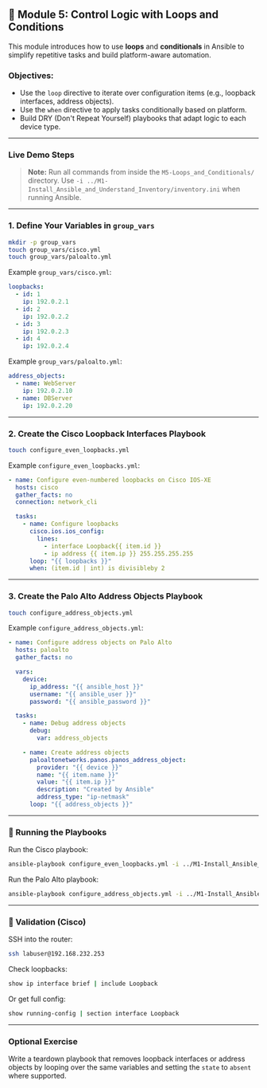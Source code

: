 ## 🔁 Module 5: Control Logic with Loops and Conditions

This module introduces how to use **loops** and **conditionals** in Ansible to simplify repetitive tasks and build platform-aware automation.

### Objectives:
- Use the `loop` directive to iterate over configuration items (e.g., loopback interfaces, address objects).
- Use the `when` directive to apply tasks conditionally based on platform.
- Build DRY (Don't Repeat Yourself) playbooks that adapt logic to each device type.

---

### Live Demo Steps
> **Note:** Run all commands from inside the `M5-Loops_and_Conditionals/` directory. Use `-i ../M1-Install_Ansible_and_Understand_Inventory/inventory.ini` when running Ansible.

---

### 1. Define Your Variables in `group_vars`

```bash
mkdir -p group_vars
touch group_vars/cisco.yml
touch group_vars/paloalto.yml
```

Example `group_vars/cisco.yml`:

```yaml
loopbacks:
  - id: 1
    ip: 192.0.2.1
  - id: 2
    ip: 192.0.2.2
  - id: 3
    ip: 192.0.2.3
  - id: 4
    ip: 192.0.2.4
```

Example `group_vars/paloalto.yml`:

```yaml
address_objects:
  - name: WebServer
    ip: 192.0.2.10
  - name: DBServer
    ip: 192.0.2.20
```

---

### 2. Create the Cisco Loopback Interfaces Playbook

```bash
touch configure_even_loopbacks.yml
```

Example `configure_even_loopbacks.yml`:

```yaml
- name: Configure even-numbered loopbacks on Cisco IOS-XE
  hosts: cisco
  gather_facts: no
  connection: network_cli

  tasks:
    - name: Configure loopbacks
      cisco.ios.ios_config:
        lines:
          - interface Loopback{{ item.id }}
          - ip address {{ item.ip }} 255.255.255.255
      loop: "{{ loopbacks }}"
      when: (item.id | int) is divisibleby 2
```

---

### 3. Create the Palo Alto Address Objects Playbook

```bash
touch configure_address_objects.yml
```

Example `configure_address_objects.yml`:

```yaml
- name: Configure address objects on Palo Alto
  hosts: paloalto
  gather_facts: no

  vars:
    device:
      ip_address: "{{ ansible_host }}"
      username: "{{ ansible_user }}"
      password: "{{ ansible_password }}"

  tasks:
    - name: Debug address objects
      debug:
        var: address_objects

    - name: Create address objects
      paloaltonetworks.panos.panos_address_object:
        provider: "{{ device }}"
        name: "{{ item.name }}"
        value: "{{ item.ip }}"
        description: "Created by Ansible"
        address_type: "ip-netmask"
      loop: "{{ address_objects }}"
```

---

### 🔧 Running the Playbooks

Run the Cisco playbook:

```bash
ansible-playbook configure_even_loopbacks.yml -i ../M1-Install_Ansible_and_Understand_Inventory/inventory.ini
```

Run the Palo Alto playbook:

```bash
ansible-playbook configure_address_objects.yml -i ../M1-Install_Ansible_and_Understand_Inventory/inventory.ini
```

---

### 🔎 Validation (Cisco)

SSH into the router:

```bash
ssh labuser@192.168.232.253
```

Check loopbacks:

```bash
show ip interface brief | include Loopback
```

Or get full config:

```bash
show running-config | section interface Loopback
```

---

### Optional Exercise

Write a teardown playbook that removes loopback interfaces or address objects by looping over the same variables and setting the `state` to `absent` where supported.
